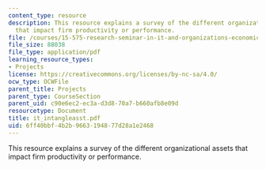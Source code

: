 ```yaml
---
content_type: resource
description: This resource explains a survey of the different organizational assets
  that impact firm productivity or performance.
file: /courses/15-575-research-seminar-in-it-and-organizations-economic-perspectives-spring-2004/6ff40bbf4b2b9663194877d28a1e2468_it_intangleasst.pdf
file_size: 88038
file_type: application/pdf
learning_resource_types:
- Projects
license: https://creativecommons.org/licenses/by-nc-sa/4.0/
ocw_type: OCWFile
parent_title: Projects
parent_type: CourseSection
parent_uid: c90e6ec2-ec3a-d3d8-70a7-b660afb8e09d
resourcetype: Document
title: it_intangleasst.pdf
uid: 6ff40bbf-4b2b-9663-1948-77d28a1e2468
---
```

This resource explains a survey of the different organizational assets that impact firm productivity or performance.